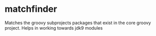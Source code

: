 # matchfinder
Matches the groovy subprojects packages that exist in the core groovy project. Helps in working towards jdk9 modules
